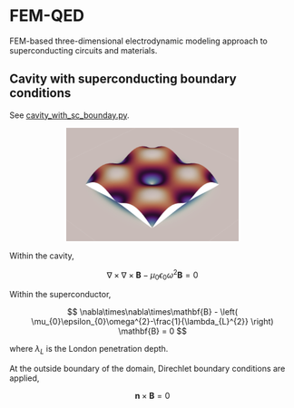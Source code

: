 # FEM-QED

FEM-based three-dimensional electrodynamic modeling approach to superconducting circuits and materials.

## Cavity with superconducting boundary conditions

See [cavity_with_sc_bounday.py](cavity_with_sc_bounday.py).

<p align="center">
  <img height="200" src="resources/cavity.png">
</p>

Within the cavity, 

$$
\nabla\times\nabla\times\mathbf{B} - \mu_{0}\epsilon_{0}\omega^{2} \mathbf{B} = 0
$$

Within the superconductor,

$$
\nabla\times\nabla\times\mathbf{B} - \left( \mu_{0}\epsilon_{0}\omega^{2}-\frac{1}{\lambda_{L}^{2}} \right) \mathbf{B} = 0
$$

where $\lambda_{L}$ is the London penetration depth.

At the outside boundary of the domain, Direchlet boundary conditions are applied,

$$
\mathbf{n}\times\mathbf{B} = 0
$$
